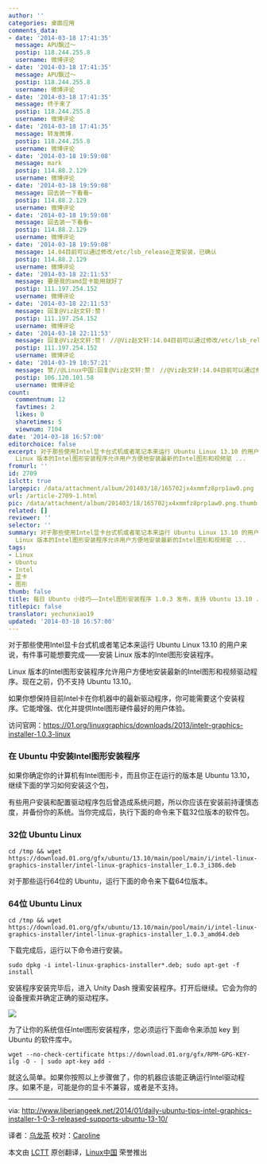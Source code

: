 ```yaml
---
author: ''
categories: 桌面应用
comments_data:
- date: '2014-03-18 17:41:35'
  message: APU飘过～
  postip: 118.244.255.8
  username: 微博评论
- date: '2014-03-18 17:41:35'
  message: APU飘过～
  postip: 118.244.255.8
  username: 微博评论
- date: '2014-03-18 17:41:35'
  message: 终于来了
  postip: 118.244.255.8
  username: 微博评论
- date: '2014-03-18 17:41:35'
  message: 转发微博.
  postip: 118.244.255.8
  username: 微博评论
- date: '2014-03-18 19:59:08'
  message: mark
  postip: 114.88.2.129
  username: 微博评论
- date: '2014-03-18 19:59:08'
  message: 回去装一下看看~
  postip: 114.88.2.129
  username: 微博评论
- date: '2014-03-18 19:59:08'
  message: 回去装一下看看~
  postip: 114.88.2.129
  username: 微博评论
- date: '2014-03-18 19:59:08'
  message: 14.04目前可以通过修改/etc/lsb_release正常安装，已确认
  postip: 114.88.2.129
  username: 微博评论
- date: '2014-03-18 22:11:53'
  message: 要是我的amd显卡能用就好了
  postip: 111.197.254.152
  username: 微博评论
- date: '2014-03-18 22:11:53'
  message: 回复@Viz赵文轩:赞！
  postip: 111.197.254.152
  username: 微博评论
- date: '2014-03-18 22:11:53'
  message: 回复@Viz赵文轩:赞！ //@Viz赵文轩:14.04目前可以通过修改/etc/lsb_release正常安装，已确认
  postip: 111.197.254.152
  username: 微博评论
- date: '2014-03-19 10:57:21'
  message: 赞//@Linux中国:回复@Viz赵文轩:赞！ //@Viz赵文轩:14.04目前可以通过修改/etc/lsb_release正常安装，已确认
  postip: 106.120.101.58
  username: 微博评论
count:
  commentnum: 12
  favtimes: 2
  likes: 0
  sharetimes: 5
  viewnum: 7104
date: '2014-03-18 16:57:00'
editorchoice: false
excerpt: 对于那些使用Intel显卡台式机或者笔记本来运行 Ubuntu Linux 13.10 的用户来说，有件事可能想要完成安装 Linux 版本的Intel图形安装程序。
  Linux 版本的Intel图形安装程序允许用户方便地安装最新的Intel图形和视频驱 ...
fromurl: ''
id: 2709
islctt: true
largepic: /data/attachment/album/201403/18/165702jx4xmmfz8prp1aw0.png
url: /article-2709-1.html
pic: /data/attachment/album/201403/18/165702jx4xmmfz8prp1aw0.png.thumb.jpg
related: []
reviewer: ''
selector: ''
summary: 对于那些使用Intel显卡台式机或者笔记本来运行 Ubuntu Linux 13.10 的用户来说，有件事可能想要完成安装 Linux 版本的Intel图形安装程序。
  Linux 版本的Intel图形安装程序允许用户方便地安装最新的Intel图形和视频驱 ...
tags:
- Linux
- Ubuntu
- Intel
- 显卡
- 图形
thumb: false
title: 每日 Ubuntu 小技巧——Intel图形安装程序 1.0.3 发布，支持 Ubuntu 13.10 ... ...
titlepic: false
translator: yechunxiao19
updated: '2014-03-18 16:57:00'
---
```


对于那些使用Intel显卡台式机或者笔记本来运行 Ubuntu Linux 13.10 的用户来说，有件事可能想要完成——安装 Linux 版本的Intel图形安装程序。


Linux 版本的Intel图形安装程序允许用户方便地安装最新的Intel图形和视频驱动程序。现在之前，仍不支持 Ubuntu 13.10。


如果你想保持目前Intel卡在你机器中的最新驱动程序，你可能需要这个安装程序。它能增强、优化并提供Intel图形硬件最好的用户体验。


访问官网：<https://01.org/linuxgraphics/downloads/2013/intelr-graphics-installer-1.0.3-linux>


### 在 Ubuntu 中安装Intel图形安装程序


如果你确定你的计算机有Intel图形卡，而且你正在运行的版本是 Ubuntu 13.10，继续下面的学习如何安装这个包，


有些用户安装和配置驱动程序包后曾造成系统问题，所以你应该在安装前持谨慎态度，并备份你的系统。当你完成后，执行下面的命令来下载32位版本的软件包。


### 32位 Ubuntu Linux



```
cd /tmp && wget https://download.01.org/gfx/ubuntu/13.10/main/pool/main/i/intel-linux-graphics-installer/intel-linux-graphics-installer_1.0.3_i386.deb

```

对于那些运行64位的 Ubuntu，运行下面的命令来下载64位版本。


### 64位 Ubuntu Linux



```
cd /tmp && wget https://download.01.org/gfx/ubuntu/13.10/main/pool/main/i/intel-linux-graphics-installer/intel-linux-graphics-installer_1.0.3_amd64.deb

```

下载完成后，运行以下命令进行安装。



```
sudo dpkg -i intel-linux-graphics-installer*.deb; sudo apt-get -f install 

```

安装程序安装完毕后，进入 Unity Dash 搜索安装程序。打开后继续。它会为你的设备搜索并确定正确的驱动程序。


![](/data/attachment/album/201403/18/165702jx4xmmfz8prp1aw0.png)


为了让你的系统信任Intel图形安装程序，您必须运行下面命令来添加 key 到 Ubuntu 的软件库中。



```
wget --no-check-certificate https://download.01.org/gfx/RPM-GPG-KEY-ilg -O - | sudo apt-key add -

```

就这么简单。如果你按照以上步骤做了，你的机器应该能正确运行Intel驱动程序。如果不是，可能是你的显卡不兼容，或者是不支持。




---


via: <http://www.liberiangeek.net/2014/01/daily-ubuntu-tips-intel-graphics-installer-1-0-3-released-supports-ubuntu-13-10/>


译者：[乌龙茶](https://github.com/yechunxiao19) 校对：[Caroline](https://github.com/carolinewuyan)


本文由 [LCTT](https://github.com/LCTT/TranslateProject) 原创翻译，[Linux中国](http://linux.cn/) 荣誉推出